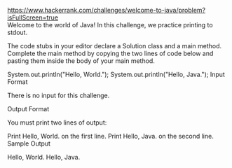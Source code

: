 https://www.hackerrank.com/challenges/welcome-to-java/problem?isFullScreen=true <br/>
Welcome to the world of Java! In this challenge, we practice printing to stdout.

The code stubs in your editor declare a Solution class and a main method. Complete the main method by copying the two lines of code below and pasting them inside the body of your main method.

System.out.println("Hello, World.");
System.out.println("Hello, Java.");
Input Format

There is no input for this challenge.

Output Format

You must print two lines of output:

Print Hello, World. on the first line.
Print Hello, Java. on the second line.
Sample Output

Hello, World.
Hello, Java.